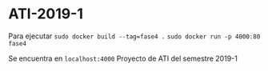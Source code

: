 # ATI-2019-1
Para ejecutar
`sudo docker build --tag=fase4 .`
`sudo docker run -p 4000:80 fase4`

Se encuentra en `localhost:4000`
Proyecto de ATI del semestre 2019-1
